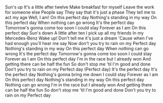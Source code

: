 Sun's up
It's a little after twelve
Make breakfast for myself
Leave the work for someone else
People say
They say that it's just a phase
They tell me to act my age
Well, I am!
On this perfect day
Nothing's standing in my way
On this perfect day
When nothing can go wrong
It's the perfect day
Tomorrow's gonna come too soon
I could stay
Forever as I am
On this perfect day
Sun's down
A little after ten
I pick up all my friends
In my Mercedes-Benz
Wake up!
Don't tell me it's just a dream
'Cause when I've had enough you'll hear me say
Now don't you try to rain on my
Perfect day
Nothing's standing in my way
On this perfect day
When nothing can go wrong
It's the perfect day
Tomorrow's gonna come too soon
I could stay
Forever as I am
On this perfect day
I'm in the race but I already won
And getting there can be half the fun
So don't stop me 'til I'm good and done
Don't you try to rain on my
Perfect day (Perfect day)
It's the perfect day
It's the perfect day
Nothing's gonna bring me down
I could stay
Forever as I am
On this perfect day
Nothing's standing in my way
On this perfect day
Nothing can go wrong
I'm in the race but I already won
And getting there can be half the fun
So don't stop me 'til I'm good and done
Don't you try to rain on my
Perfect day

